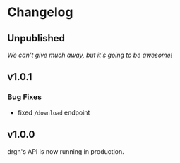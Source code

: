 # Changelog

## Unpublished

*We can't give much away, but it's going to be awesome!*

## v1.0.1

### Bug Fixes

- fixed `/download` endpoint

## v1.0.0

drgn's API is now running in production.
